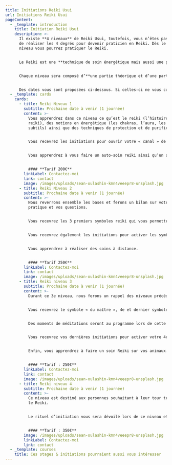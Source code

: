 ```yaml
---
title: Initiations Reiki Usui
url: Initiations Reiki Usui
pageContent:
  - _template: introduction
    title: Initiation Reiki Usui
    description: >-
      Il existe **4 niveaux** de Reiki Usui, toutefois, vous n’êtes pas obligé
      de réaliser les 4 degrés pour devenir praticien en Reiki. Dès le 1er
      niveau vous pourrez pratiquer le Reiki. 


      Le Reiki est une **technique de soin énergétique mais aussi une philosophie de vie et une évolution spirituelle**. Ceux qui souhaitent approfondir dans cette voie pourront poursuivre les autres niveaux à leur rythme. 


      Chaque niveau sera composé d’**une partie théorique et d’une partie pratique**.


      Des dates vous sont proposées ci-dessous. Si celles-ci ne vous conviennent pas, il est possible de me contacter pour que l’on fixe ensemble de nouvelles dates.
  - _template: cards
    cards:
      - title: Reiki Niveau 1
        subtitle: Prochaine date à venir (1 journée)
        content: >-
          Vous apprendrez dans ce niveau ce qu’est le reiki (l’histoire du
          reiki), des notions en énergétique (les chakras, l’aura, les corps
          subtils) ainsi que des techniques de protection et de purification. 


          Vous recevrez les initiations pour ouvrir votre « canal » de l’énergie Reiki. 


          Vous apprendrez à vous faire un auto-soin reiki ainsi qu’un soin sur une autre personne.


          #### **Tarif 200€**
        linkLabel: Contactez-moi
        link: contact
        image: /images/uploads/sean-oulashin-kmn4veeepr8-unsplash.jpg
      - title: Reiki Niveau 2
        subtitle: Prochaine date à venir (1 journée)
        content: >-
          Nous reverrons ensemble les bases et ferons un bilan sur votre
          pratique et vos questions.  


          Vous recevrez les 3 premiers symboles reiki qui vous permettrons de renforcer vos énergies lors d’un soin. 


          Vous recevrez également les initiations pour activer les symboles et votre canal Reiki.


          Vous apprendrez à réaliser des soins à distance.


          #### **Tarif 250€**
        linkLabel: Contactez-moi
        link: contact
        image: /images/uploads/sean-oulashin-kmn4veeepr8-unsplash.jpg
      - title: Reiki niveau 3
        subtitle: Prochaine date à venir (1 journée)
        content: >-
          Durant ce 3e niveau, nous ferons un rappel des niveaux précédents.


          Vous recevrez le symbole « du maître », 4e et dernier symbole en Reiki Usui. 


          Des moments de méditations seront au programme lors de cette journée.


          Vous recevrez vos dernières initiations pour activer votre 4e symbole.


          Enfin, vous apprendrez à faire un soin Reiki sur vos animaux.


          #### **Tarif : 250€**
        linkLabel: Contactez-moi
        link: contact
        image: /images/uploads/sean-oulashin-kmn4veeepr8-unsplash.jpg
      - title: Reiki niveau 4
        subtitle: Prochaine date à venir (1 journée)
        content: >-
          Ce niveau est destiné aux personnes souhaitant à leur tour transmettre
          le Reiki.


          Le rituel d’initiation vous sera dévoilé lors de ce niveau et vous pourrez à votre tour enseigner le Reiki à la suite de cette journée. 


          #### **Tarif : 350€**
        image: /images/uploads/sean-oulashin-kmn4veeepr8-unsplash.jpg
        linkLabel: Contactez-moi
        link: contact
  - _template: courses
    title: Ces stages & initiations pourraient aussi vous intéresser
---
```

